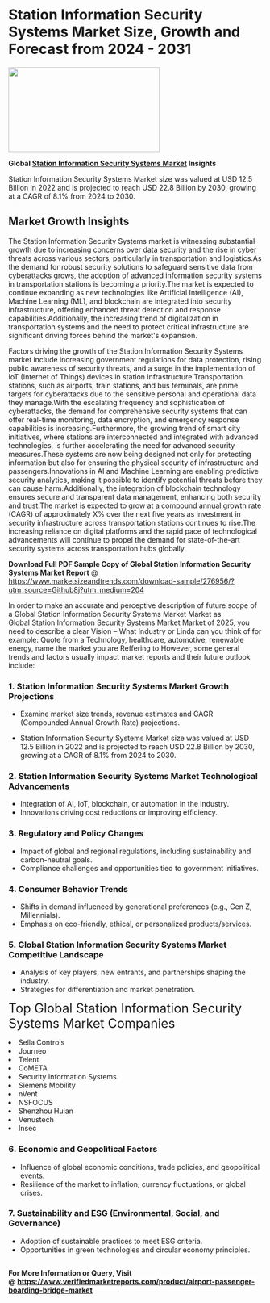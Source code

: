 <H1>Station Information Security Systems Market Size, Growth and Forecast from 2024 - 2031</H1><img class="aligncenter size-medium wp-image-584254" src="https://thirdeyenews.in/wp-content/uploads/2024/09/Global-Market-Research-300x168.jpeg" alt="" width="300" height="168" /><p><strong>Global&nbsp;<a href="https://www.marketsizeandtrends.com/download-sample/276956/?utm_source=Github8j?utm_medium=204">Station Information Security Systems Market</a> Insights</strong></p><p>Station Information Security Systems Market size was valued at USD 12.5 Billion in 2022 and is projected to reach USD 22.8 Billion by 2030, growing at a CAGR of 8.1% from 2024 to 2030.</p><p><h2>Market Growth Insights</h2> <p>The Station Information Security Systems market is witnessing substantial growth due to increasing concerns over data security and the rise in cyber threats across various sectors, particularly in transportation and logistics.As the demand for robust security solutions to safeguard sensitive data from cyberattacks grows, the adoption of advanced information security systems in transportation stations is becoming a priority.The market is expected to continue expanding as new technologies like Artificial Intelligence (AI), Machine Learning (ML), and blockchain are integrated into security infrastructure, offering enhanced threat detection and response capabilities.Additionally, the increasing trend of digitalization in transportation systems and the need to protect critical infrastructure are significant driving forces behind the market's expansion.</p> <p>Factors driving the growth of the Station Information Security Systems market include increasing government regulations for data protection, rising public awareness of security threats, and a surge in the implementation of IoT (Internet of Things) devices in station infrastructure.Transportation stations, such as airports, train stations, and bus terminals, are prime targets for cyberattacks due to the sensitive personal and operational data they manage.With the escalating frequency and sophistication of cyberattacks, the demand for comprehensive security systems that can offer real-time monitoring, data encryption, and emergency response capabilities is increasing.Furthermore, the growing trend of smart city initiatives, where stations are interconnected and integrated with advanced technologies, is further accelerating the need for advanced security measures.These systems are now being designed not only for protecting information but also for ensuring the physical security of infrastructure and passengers.Innovations in AI and Machine Learning are enabling predictive security analytics, making it possible to identify potential threats before they can cause harm.Additionally, the integration of blockchain technology ensures secure and transparent data management, enhancing both security and trust.The market is expected to grow at a compound annual growth rate (CAGR) of approximately X% over the next five years as investment in security infrastructure across transportation stations continues to rise.The increasing reliance on digital platforms and the rapid pace of technological advancements will continue to propel the demand for state-of-the-art security systems across transportation hubs globally.<p><span class=""><strong>Download Full PDF Sample Copy of Global Station Information Security Systems Market Report</strong> @ <a href="https://www.marketsizeandtrends.com/download-sample/276956/?utm_source=Github8j?utm_medium=204" target="_blank">https://www.marketsizeandtrends.com/download-sample/276956/?utm_source=Github8j?utm_medium=204</a></span></p><p>In order to make an accurate and perceptive description of future scope of a Global&nbsp;Station Information Security Systems Market Market as Global&nbsp;Station Information Security Systems Market Market of 2025, you need to describe a clear Vision &ndash; What Industry or Linda can you think of for example: Quote from a Technology, healthcare, automotive, renewable energy, name the market you are Reffering to.However, some general trends and factors usually impact market reports and their future outlook include:</p><h3>1.&nbsp;<strong>Station Information Security Systems Market Growth Projections</strong></h3><ul><li>Examine market size trends, revenue estimates and CAGR (Compounded Annual Growth Rate) projections.</li><li><p>Station Information Security Systems Market size was valued at USD 12.5 Billion in 2022 and is projected to reach USD 22.8 Billion by 2030, growing at a CAGR of 8.1% from 2024 to 2030.</p></li></ul><h3>2.&nbsp;<strong>Station Information Security Systems Market Technological Advancements</strong></h3><ul><li>Integration of AI, IoT, blockchain, or automation in the industry.</li><li>Innovations driving cost reductions or improving efficiency.</li></ul><h3>3.&nbsp;<strong>Regulatory and Policy Changes</strong></h3><ul><li>Impact of global and regional regulations, including sustainability and carbon-neutral goals.</li><li>Compliance challenges and opportunities tied to government initiatives.</li></ul><h3>4.&nbsp;<strong>Consumer Behavior Trends</strong></h3><ul><li>Shifts in demand influenced by generational preferences (e.g., Gen Z, Millennials).</li><li>Emphasis on eco-friendly, ethical, or personalized products/services.</li></ul><h3>5.&nbsp;<strong>Global Station Information Security Systems Market Competitive Landscape</strong></h3><ul><li>Analysis of key players, new entrants, and partnerships shaping the industry.</li><li>Strategies for differentiation and market penetration.</li></ul><p data-pm-slice="1 1 []"><span style="color: inherit; font-family: inherit; font-size: 25px;">Top Global Station Information Security Systems Market Companies</span></p><div class="" data-test-id=""><p><li>Sella Controls</li><li> Journeo</li><li> Telent</li><li> CoMETA</li><li> Security Information Systems</li><li> Siemens Mobility</li><li> nVent</li><li> NSFOCUS</li><li> Shenzhou Huian</li><li> Venustech</li><li> Insec</li></p></div><h3>6.&nbsp;<strong>Economic and Geopolitical Factors</strong></h3><ul><li>Influence of global economic conditions, trade policies, and geopolitical events.</li><li>Resilience of the market to inflation, currency fluctuations, or global crises.</li></ul><h3>7.&nbsp;<strong>Sustainability and ESG (Environmental, Social, and Governance)</strong></h3><ul><li>Adoption of sustainable practices to meet ESG criteria.</li><li>Opportunities in green technologies and circular economy principles.</li></ul><h2><strong style="font-size: 14px;">For More Information or Query, Visit @&nbsp;</strong><a style="background-color: #ffffff; font-size: 14px;" href="https://www.marketsizeandtrends.com/report/station-information-security-systems-market/" target="_blank">https://www.verifiedmarketreports.com/product/airport-passenger-boarding-bridge-market</a></h2>